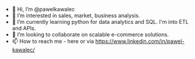 - 👋 Hi, I’m @pawelkawalec
- 👀 I’m interested in sales, market, business analysis.
- 🌱 I’m currently learning python for data analytics and SQL. I'm into ETL and APIs.
- 💞️ I’m looking to collaborate on scalable e-commerce solutions.
- 📫 How to reach me - here or via https://www.linkedin.com/in/pawel-kawalec/

<!---
pawelkawalec/pawelkawalec is a ✨ special ✨ repository because its `README.md` (this file) appears on your GitHub profile.
You can click the Preview link to take a look at your changes.
--->
